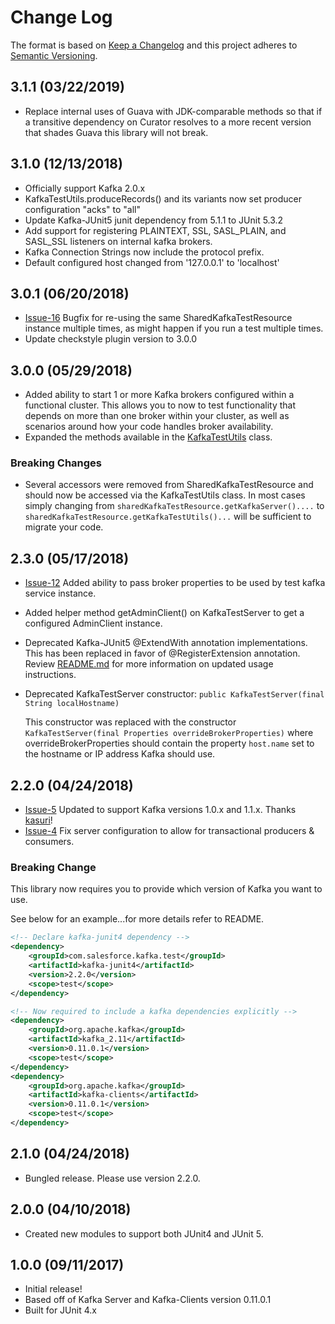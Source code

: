 # Change Log
The format is based on [Keep a Changelog](http://keepachangelog.com/)
and this project adheres to [Semantic Versioning](http://semver.org/).

## 3.1.1 (03/22/2019)
- Replace internal uses of Guava with JDK-comparable methods so that if a transitive dependency on Curator resolves to a more recent version that shades Guava this library will not break.

## 3.1.0 (12/13/2018)
- Officially support Kafka 2.0.x
- KafkaTestUtils.produceRecords() and its variants now set producer configuration "acks" to "all"
- Update Kafka-JUnit5 junit dependency from 5.1.1 to JUnit 5.3.2
- Add support for registering PLAINTEXT, SSL, SASL_PLAIN, and SASL_SSL listeners on internal kafka brokers.
- Kafka Connection Strings now include the protocol prefix.
- Default configured host changed from '127.0.0.1' to 'localhost'

## 3.0.1 (06/20/2018)
- [Issue-16](https://github.com/salesforce/kafka-junit/issues/16) Bugfix for re-using the same SharedKafkaTestResource instance multiple times, as might happen if you run a test multiple times.
- Update checkstyle plugin version to 3.0.0

## 3.0.0 (05/29/2018)
- Added ability to start 1 or more Kafka brokers configured within a functional cluster.  This allows you to now to test functionality that depends on more than one broker within your cluster, as well as scenarios around how your code handles broker availability.
- Expanded the methods available in the [KafkaTestUtils](kafka-junit-core/src/main/java/com/salesforce/kafka/test/KafkaTestUtils.java) class.

### Breaking Changes
- Several accessors were removed from SharedKafkaTestResource and should now be accessed
  via the KafkaTestUtils class.  In most cases simply changing from `sharedKafkaTestResource.getKafkaServer()....` to `sharedKafkaTestResource.getKafkaTestUtils()...` will be sufficient to migrate your code. 

## 2.3.0 (05/17/2018)
- [Issue-12](https://github.com/salesforce/kafka-junit/issues/12) Added ability to pass broker properties to be used by test kafka service instance.
- Added helper method getAdminClient() on KafkaTestServer to get a configured AdminClient instance.
- Deprecated Kafka-JUnit5 @ExtendWith annotation implementations.  This has been replaced in favor of @RegisterExtension annotation.  Review [README.md](kafka-junit5/README.md) for more information on updated usage instructions.
- Deprecated KafkaTestServer constructor: `public KafkaTestServer(final String localHostname)`
  
  This constructor was replaced with the constructor `KafkaTestServer(final Properties overrideBrokerProperties)` where overrideBrokerProperties should contain the property `host.name` set to the hostname or IP address Kafka should use. 

## 2.2.0 (04/24/2018)
- [Issue-5](https://github.com/salesforce/kafka-junit/issues/5) Updated to support Kafka versions 1.0.x and 1.1.x.  Thanks [kasuri](https://github.com/kasuri)!
- [Issue-4](https://github.com/salesforce/kafka-junit/issues/4) Fix server configuration to allow for transactional producers & consumers. 

### Breaking Change
This library now requires you to provide which version of Kafka you want to use.

See below for an example...for more details refer to README.

```xml
<!-- Declare kafka-junit4 dependency -->
<dependency>
    <groupId>com.salesforce.kafka.test</groupId>
    <artifactId>kafka-junit4</artifactId>
    <version>2.2.0</version>
    <scope>test</scope>
</dependency>

<!-- Now required to include a kafka dependencies explicitly -->
<dependency>
    <groupId>org.apache.kafka</groupId>
    <artifactId>kafka_2.11</artifactId>
    <version>0.11.0.1</version>
    <scope>test</scope>
</dependency>
<dependency>
    <groupId>org.apache.kafka</groupId>
    <artifactId>kafka-clients</artifactId>
    <version>0.11.0.1</version>
    <scope>test</scope>
</dependency>
```

## 2.1.0 (04/24/2018)
 - Bungled release. Please use version 2.2.0.

## 2.0.0 (04/10/2018)
- Created new modules to support both JUnit4 and JUnit 5.

## 1.0.0 (09/11/2017)
- Initial release!
- Based off of Kafka Server and Kafka-Clients version 0.11.0.1
- Built for JUnit 4.x

